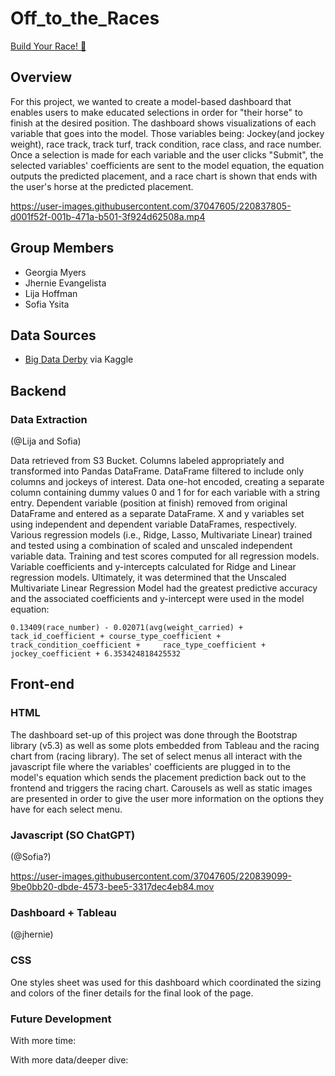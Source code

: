 # Off_to_the_Races
[Build Your Race! :horse:](https://gmyers95.github.io/Off_to_the_Races/front_end/index.html)

## Overview  

For this project, we wanted to create a model-based dashboard that enables users to make educated selections in order for "their horse" to finish at the desired position. The dashboard shows visualizations of each variable that goes into the model. Those variables being: Jockey(and jockey weight), race track, track turf, track condition, race class, and race number. Once a selection is made for each variable and the user clicks "Submit", the selected variables' coefficients are sent to the model equation, the equation outputs the predicted placement, and a race chart is shown that ends with the user's horse at the predicted placement.


https://user-images.githubusercontent.com/37047605/220837805-d001f52f-001b-471a-b501-3f924d62508a.mp4


## Group Members

* Georgia Myers
* Jhernie Evangelista
* Lija Hoffman
* Sofia Ysita

## Data Sources   

* [Big Data Derby](https://www.kaggle.com/competitions/big-data-derby-2022/data) via Kaggle

## Backend


### Data Extraction

(@Lija and Sofia)

Data retrieved from S3 Bucket. Columns labeled appropriately and transformed into Pandas DataFrame. DataFrame filtered to include only columns and jockeys of interest. Data one-hot encoded, creating a separate column containing dummy values 0 and 1 for for each variable with a string entry. Dependent variable (position at finish) removed from original DataFrame and entered as a separate DataFrame. X and y variables set using independent and dependent variable DataFrames, respectively. Various regression models (i.e., Ridge, Lasso, Multivariate Linear) trained and tested using a combination of scaled and unscaled independent variable data. Training and test scores computed for all regression models. Variable coefficients and y-intercepts calculated for Ridge and Linear regression models. Ultimately, it was determined that the Unscaled Multivariate Linear Regression Model had the greatest predictive accuracy and the associated coefficients and y-intercept were used in the model equation:
 
    0.13409(race_number) - 0.02071(avg(weight_carried) + tack_id_coefficient + course_type_coefficient + track_condition_coefficient +     race_type_coefficient + jockey_coefficient + 6.353424818425532


## Front-end


### HTML
The dashboard set-up of this project was done through the Bootstrap library (v5.3) as well as some plots embedded from Tableau and the racing chart from (racing library). The set of select menus all interact with the javascript file where the variables' coefficients are plugged in to the model's equation which sends the placement prediction back out to the frontend and triggers the racing chart. Carousels as well as static images are presented in order to give the user more information on the options they have for each select menu.

### Javascript (SO ChatGPT)
(@Sofia?)

https://user-images.githubusercontent.com/37047605/220839099-9be0bb20-dbde-4573-bee5-3317dec4eb84.mov

### Dashboard + Tableau
(@jhernie)

### CSS

One styles sheet was used for this dashboard which coordinated the sizing and colors of the finer details for the final look of the page.


### Future Development
With more time:

        
With more data/deeper dive:
